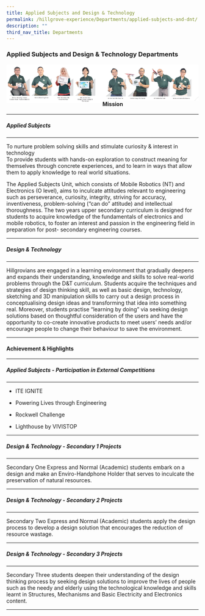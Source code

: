 ```yaml
---
title: Applied Subjects and Design & Technology
permalink: /hillgrove-experience/Departments/applied-subjects-and-dnt/
description: ""
third_nav_title: Departments
---
```

### **Applied Subjects and Design & Technology Departments**

<img src="/images/dnt%201.png" 
     style="width:50%" align=left>
<img src="/images/dnt%202.png" 
     style="width:50%" align=right>
		 
------------------------------------------------------------------------
<br> <br>
#### **Mission**

------------------------------------------------------------------------
##### **Applied Subjects**

------------------------------------------------------------------------
To nurture problem solving skills and stimulate curiosity & interest in technology <br>
To provide students with hands-on exploration to construct meaning for themselves through concrete experiences, and to learn in ways that allow them to apply knowledge to real world situations.

The Applied Subjects Unit, which consists of Mobile Robotics (NT) and Electronics (O level), aims to inculcate attitudes relevant to engineering such as perseverance, curiosity, integrity, striving for accuracy, inventiveness, problem-solving (“can do” attitude) and intellectual thoroughness. The two years upper secondary curriculum is designed for students to acquire knowledge of the fundamentals of electronics and mobile robotics, to foster an interest and passion in the engineering field in preparation for post- secondary engineering courses.

------------------------------------------------------------------------
##### **Design & Technology**

------------------------------------------------------------------------
Hillgrovians are engaged in a learning environment that gradually deepens and expands their understanding, knowledge and skills to solve real-world problems through the D&T curriculum. Students acquire the techniques and strategies of design thinking skill, as well as basic design, technology, sketching and 3D manipulation skills to carry out a design process in conceptualising design ideas and transforming that idea into something real. Moreover, students practise “learning by doing” via seeking design solutions based on thoughtful consideration of the users and have the opportunity to co-create innovative products to meet users’ needs and/or encourage people to change their behaviour to save the environment.

------------------------------------------------------------------------
#### **Achievement & Highlights**

------------------------------------------------------------------------
##### **Applied Subjects - Participation in External Competitions**

------------------------------------------------------------------------
*   ITE IGNITE
    
*   Powering Lives through Engineering
    
*   Rockwell Challenge
    
*   Lighthouse by VIVISTOP

------------------------------------------------------------------------
##### **Design & Technology - Secondary 1 Projects**

------------------------------------------------------------------------
Secondary One Express and Normal (Academic) students embark on a design and make an Enviro-Handphone Holder that serves to inculcate the preservation of natural resources.

------------------------------------------------------------------------
##### **Design & Technology - Secondary 2 Projects**

------------------------------------------------------------------------
Secondary Two Express and Normal (Academic) students apply the design process to develop a design solution that encourages the reduction of resource wastage.

------------------------------------------------------------------------
##### **Design & Technology - Secondary 3 Projects**

------------------------------------------------------------------------
Secondary Three students deepen their understanding of the design thinking process by seeking design solutions to improve the lives of people such as the needy and elderly using the technological knowledge and skills learnt in Structures, Mechanisms and Basic Electricity and Electronics content.

------------------------------------------------------------------------
